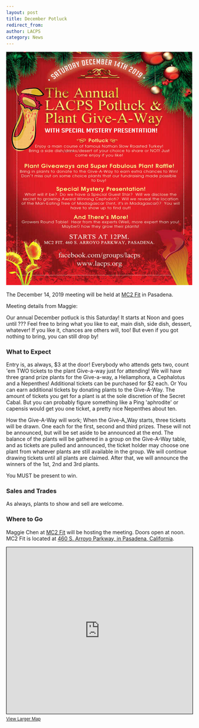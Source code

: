 ```yaml
---
layout: post
title: December Potluck
redirect_from:
author: LACPS
category: News
---
```


![Holiday potluck LACPS meeting announcement picture](/assets/images/posts/2019-10-31-december-lacps-meeting-announcement.jpg)

The December 14, 2019 meeting will be held at [MC2 Fit](https://mc2.fit/) in Pasadena.

Meeting details from Maggie:

Our annual December potluck is this Saturday!  It starts at Noon and goes until ???  Feel free to bring what you like to eat, main dish, side dish, dessert, whatever!  If you like it, chances are others will, too!  But even if you got nothing to bring, you can still drop by!

### What to Expect

Entry is, as always, $3 at the door!  Everybody who attends gets two, count 'em TWO tickets to the plant Give-a-way just for attending!  We will have three grand prize plants for the Give-a-way, a Heliamphora, a Cephalotus and a Nepenthes!  Additional tickets can be purchased for $2 each.  Or You can earn additional tickets by donating plants to the Give-A-Way. The amount of tickets you get for a plant is at the sole discretion of the Secret Cabal. But you can probably figure something like a Ping 'aphrodite' or capensis would get you one ticket, a pretty nice Nepenthes about ten.

How the Give-A-Way will work; When the Give-A_Way starts, three tickets will be drawn. One each for the first, second and third prizes. These will not be announced, but will be set aside to be announced at the end. The balance of the plants will be gathered in a group on the Give-A-Way table, and as tickets are pulled and announced, the ticket holder may choose one plant from whatever plants are still available in the group. We will continue drawing tickets until all plants are claimed. After that, we will announce the winners of the 1st, 2nd and 3rd plants.

You MUST be present to win.

### Sales and Trades

As always, plants to show and sell are welcome.

### Where to Go

Maggie Chen at [MC2 Fit](https://mc2.fit/) will be hosting the meeting. Doors open at noon. MC2 Fit is located at [460 S. Arroyo Parkway, in Pasadena, California](https://www.openstreetmap.org/?mlat=34.1379&mlon=-118.1473#map=16/34.1379/-118.1473&layers=N).

<iframe width="100%" height="450" frameborder="0" scrolling="no" marginheight="0" marginwidth="0" src="https://www.openstreetmap.org/export/embed.html?bbox=-118.15454721450807%2C34.132126152583574%2C-118.13995599746706%2C34.14358154305496&amp;layer=mapnik&amp;marker=34.13785404192859%2C-118.14725160598755" style="border: 1px solid black"></iframe><br/><small><a href="https://www.openstreetmap.org/?mlat=34.1379&amp;mlon=-118.1473#map=16/34.1379/-118.1473&amp;layers=N">View Larger Map</a></small>

